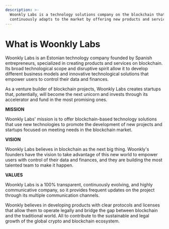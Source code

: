 ```yaml
---
description: >-
  Woonkly Labs is a technology solutions company on the blockchain that
  continuously adapts to the market by offering new products and services.
---
```


# What is Woonkly Labs

Woonkly Labs is an Estonian technology company founded by Spanish entrepreneurs, specialized in creating products and services on blockchain. Its broad technological scope and disruptive spirit allow it to develop different business models and innovative technological solutions that empower users to control their data and finances.

As a venture builder of blockchain projects, Woonkly Labs creates startups that, potentially, will become the next unicorn and invests through its accelerator and fund in the most promising ones.

**MISSION**

Woonkly Labs' mission is to offer blockchain-based technology solutions that use new technologies to promote the development of new projects and startups focused on meeting needs in the blockchain market.

**VISION**

Woonkly Labs believes in blockchain as the next big thing. Woonkly's founders have the vision to take advantage of this new world to empower users with control of their data and finances, and they are building the most talented team to make it happen.

**VALUES**

Woonkly Labs is a 100% transparent, continuously evolving, and highly communicative company, so it provides frequent updates on the project through its multiple communication channels. 

Woonkly believes in developing products with clear protocols and licenses that allow them to operate legally and bridge the gap between blockchain and the traditional world. All to contribute to the sustainable and legal growth of the global crypto and blockchain ecosystem.  
  


